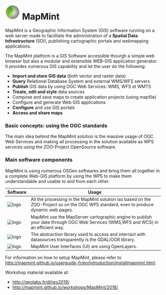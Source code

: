 # ![logo](mapmint-ui/img/mapmint-logo-small.png "MapMint") MapMint

MapMint is a Geographic Information System (GIS) software running on a web server made to facilitate the administration of a <b>Spatial Data Infrastructure</b> (SDI), publishing cartographic portals and webmapping applications.

The MapMint platform is a GIS Software accessible thourgh a simple web browser but also a modular and extensible WEB-GIS application generator. It provides numerous GIS capability and let the user do the following:

 * <b>Import and store GIS data</b> (both vector and raster data)
 * <b>Query</b> Relational Database System and external WMS/WFS servers
 * <b>Publish</b> GIS data by using OGC Web Services: WMS, WFS et WMTS
 * <b>Treate, edit and style</b> data sources
 * Compose and save maps to create application projects (using mapfile)
 * Configure and generate Web GIS applications
 * <b>Configure</b> and use GIS portals
 * <b>Access and share maps</b>

<h3>Basic concepts: using the OGC standards</h3>

The main idea behind the MapMint solution is the massive usage of OGC Web Services and making all processing in the solution available as WPS services using the ZOO-Project OpenSource software.

<h3>Main software components</h3>

MapMint is using numerous OSGeo softwares and bring them all together in a complete Web-GIS platform by using the WPS to make them understandable and usable to and from each other.


 Software |	Usage 
------------- | -------------
 ![logo](http://geolabs.fr/mmws2014/_static/images/zoo-logo-green.png) | All the processing in the MapMint solution iso based on the ZOO-Project so on the OGC WPS standard, even to produce dynamic web pages.
 ![logo](http://geolabs.fr/mmws2014/_static/images/ms-logo-green.png) | 	MapMint use the MapServer cartographic engine to publish your date through OGC Web Services (WMS,WFS and WCS) in an efficient way.
 ![logo](http://geolabs.fr/mmws2014/_static/images/gdal-logo-green.png "GDAL logo") |	The abstraction library used to access and interract with datasources transparently is the GDAL/OGR library.
 ![logo](http://geolabs.fr/mmws2014/_static/images/ol-logo-green.png "OpenLayers logo") | 	MapMint User Interfaces (UI) are using OpenLayers. 
 
For information on how to setup MapMint, please refer to http://mapmint.github.io/userguide-fr/en/introduction/installmapmint.html.

Workshop material available at: 
 * http://geolabs.fr/dl/ws2019/
 * http://mapmint.github.io/workshops/MapMint/2018/
